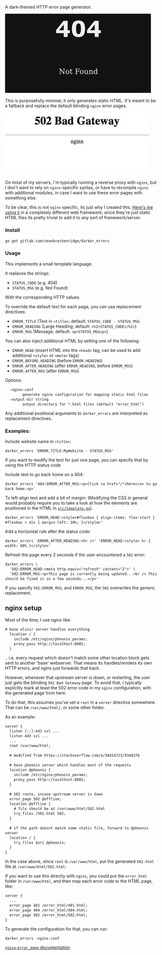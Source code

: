 A dark-themed HTTP error page generator.

![preview](./.doc/preview.png)

This is purposefully minimal, it only generates static HTML. It's meant to be a fallback and replace the default blinding `nginx` error pages.

![nginx](./.doc/nginx.jpeg)

On most of my servers, I'm typically running a reverse proxy with `nginx`, but I don't want to rely on `nginx`-specific syntax, or have to recompile `nginx` with additional modules, in case I want to use these error pages with something else.

To be clear, this is not `nginx` specific, its just why I created this. [Here's me using it](https://github.com/seanbreckenridge/glue/tree/master/lib/glue_web/templates/error) in a completely different web framework; since they're just static HTML files its pretty trivial to add it to any sort of framework/server.

### Install

`go get gitlab.com/seanbreckenridge/darker_errors`

### Usage

This implements a small template language.

It replaces the strings:

* `STATUS_CODE` (e.g. 404)
* `STATUS_MSG` (e.g. Not Found)

With the corresponding HTTP values.

To override the default text for each page, you can use replacement directives:

* `ERROR_TITLE` (Text in `<title>`; default: `STATUS_CODE - STATUS_MSG`
* `ERROR_HEADING` (Large Heading; default: `<h2>STATUS_CODE</h2>`)
* `ERROR_MSG` (Message; default: `<p>STATUS_MSG<p>`)

You can also inject additional HTML by setting one of the following:

* `ERROR_HEAD` (insert HTML into the `<head>` tag, can be used to add additional `<style>` or `<meta>` tags)
* `ERROR_BEFORE_HEADING` (before `ERROR_HEADING`)
* `ERROR_AFTER_HEADING` (after `ERROR_HEADING`, before `ERROR_MSG`)
* `ERROR_AFTER_MSG` (after `ERROR_MSG`)

Options:

```
  -nginx-conf
        generate nginx configuration for mapping static html files
  -output-dir string
        output directory for *.html files (default "error_html")
```

Any additional positional arguments to `darker_errors` are interpreted as replacement directives.

### Examples:

Include website name in `<title>`:

```
darker_errors 'ERROR_TITLE:MyWebsite - STATUS_MSG'
```

If you want to modify the text for just one page, you can specify that by using the HTTP status code

Include text to go back home on a 404:

```
darker_errors '404:ERROR_AFTER_MSG:<p>Click <a href="/">here</a> to go back home.<p>`
```

To left-align text and add a bit of margin: (Modifying the CSS in general would probably require you to take a look at how the elements are positioned in the HTML in [`src/template.go`](./src/template.go)).

```
darker_errors 'ERROR_HEAD:<style>#flexbox { align-items: flex-start } #flexbox > div { margin-left: 10%; }</style>'
```

Add a horizontal rule after the status code:

```
darker_errors 'ERROR_AFTER_HEADING:<hr />' 'ERROR_HEAD:<style> hr { width: 80% }</style>'
```

Refresh the page every 2 seconds if the user encountered a `502` error:

```
darker_errors \
  '502:ERROR_HEAD:<meta http-equiv="refresh" content="2">' \
  '502:ERROR_MSG:<p>This page is currently being updated...<br /> This should be fixed in in a few seconds...</p>'
```

If you specify `502:ERROR_MSG`, and `ERROR_MSG`, the `502` overwrites the generic replacement.

## nginx setup

Most of the time, I use nginx like:

```
# base elixir server handles everything
  location / {
    include /etc/nginx/pheonix_params;
    proxy_pass http://localhost:8082;
  }
```

.. i.e. every request which doesn't match some other location block gets sent to another 'base' webserver. That means its handles/renders its own HTTP errors, and nginx just forwards that back.

However, whenever that upstream server is down, or restarting, the user just gets the blinding `502 Bad Gateway` page. To avoid that, I typically explicitly mark at least the 502 error code in my `nginx` configuration, with the generated page from here.

To do that, this assumes you've set a `root` in a `server` directive somewhere. That can be `/var/www/html/`, or some other folder.

As an example:

```
server {
  listen [::]:443 ssl ...
  listen 443 ssl ...
  ...
  root /var/www/html;

  # modified from https://stackoverflow.com/a/38414723/9348376

  # base pheonix server which handles most of the requests
  location @pheonix {
    include /etc/nginx/pheonix_params;
    proxy_pass http://localhost:8082;
  }

  # 502 route, incase upstream server is down
  error_page 502 @offline;
  location @offline {
    # file should be at /var/www/html/502.html
    try_files /502.html 502;
  }

  # if the path doesnt match some static file, forward to @pheonix server
  location / {
    try_files $uri @pheonix;
  }
}
```

In the case above, since `root` is `/var/www/html`, put the generated `502.html` file at `/var/www/html/502.html`.

If you want to use this directly with `nginx`, you could put the `error_html` folder in `/var/www/html`, and then map each error code to the HTML page, like:

```
server {
  ...
  error_page 401 /error_html/401.html;
  error_page 404 /error_html/404.html;
  error_page 502 /error_html/502.html;
}
```

To generate the configuration for that, you can run:

```
darker_errors -nginx-conf
```

[`nginx` `error_page` documentation](https://nginx.org/en/docs/http/ngx_http_core_module.html#error_page)
